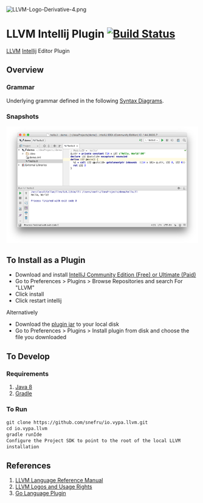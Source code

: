 
![LLVM-Logo-Derivative-4.png](http://llvm.org/img/LLVM-Logo-Derivative-4.png)
# LLVM Intellij Plugin [![Build Status](https://travis-ci.org/snefru/io.vypa.llvm.svg?branch=master)](https://travis-ci.org/snefru/io.vypa.llvm)
                      
[LLVM](http://llvm.org) [Intellij](http://www.jetbrains.org/pages/viewpage.action?pageId=983889) Editor Plugin


## Overview

### Grammar

Underlying grammar defined in the following [Syntax Diagrams](http://snefru.github.io/io.alef.llvm/syntax-diagrams.xhtml).

### Snapshots

![overview](./images/overview.png)


## To Install as a Plugin

* Download and install [IntelliJ Community Edition (Free) or Ultimate (Paid) ](https://www.jetbrains.com/idea/download/) 
* Go to Preferences > Plugins > Browse Repositories and search For "LLVM" 
* Click install 
* Click restart intellij

Alternatively 
* Download the [plugin jar](https://plugins.jetbrains.com/plugin/9283) to your local disk
*  Go to Preferences > Plugins > Install plugin from disk and choose the file you downloaded


## To Develop

### Requirements

1. [Java 8](http://www.oracle.com/technetwork/java/javase/downloads/jdk8-downloads-2133151.html)
2. [Gradle](https://gradle.org)

### To Run
   
    git clone https://github.com/snefru/io.vypa.llvm.git
    cd io.vypa.llvm
    gradle runIde
    Configure the Project SDK to point to the root of the local LLVM installation

## References
1. [LLVM Language Reference Manual](http://llvm.org/docs/LangRef.html)
2. [LLVM Logos and Usage Rights](http://llvm.org/Logo.html)
3. [Go Language Plugin](https://github.com/go-lang-plugin-org/go-lang-idea-plugin)
